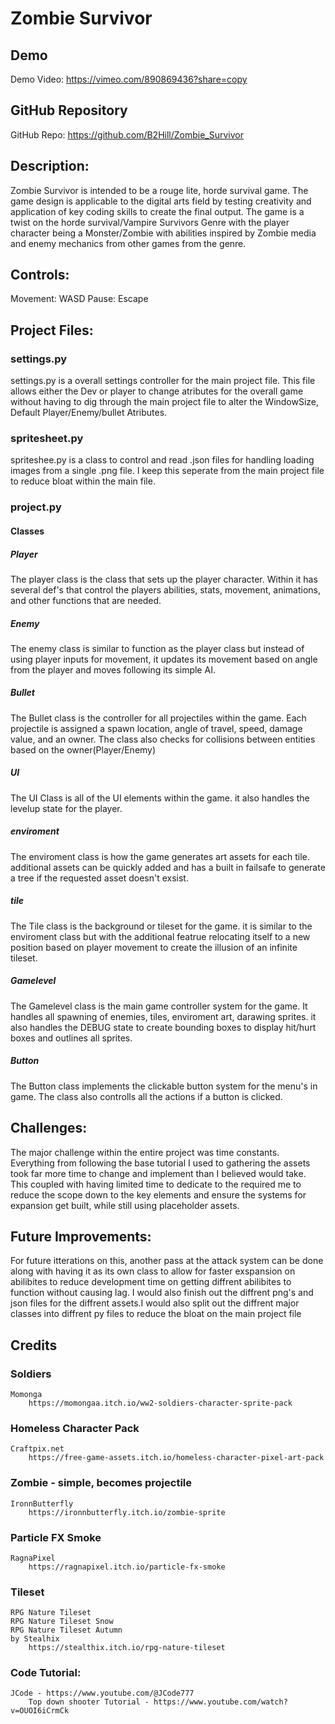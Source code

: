 # Zombie Survivor

## Demo
Demo Video: https://vimeo.com/890869436?share=copy

## GitHub Repository
GitHub Repo: https://github.com/B2Hill/Zombie_Survivor

## Description:
Zombie Survivor is intended to be a rouge lite, horde survival game. The game design is applicable to the digital arts field by testing creativity and application of key coding skills to create the final output. The game is a twist on the horde survival/Vampire Survivors Genre with the player character being a Monster/Zombie with abilities inspired by Zombie media and enemy mechanics from other games from the genre.

## Controls:
Movement: WASD
Pause: Escape

## Project Files:
### settings.py
settings.py is a overall settings controller for the main project file. This file allows either the Dev or player to change atributes for the overall game without having to dig through the main project file to alter the WindowSize, Default Player/Enemy/bullet Atributes.

### spritesheet.py
spriteshee.py is a class to control and read .json files for handling loading images from a single .png file. I keep this seperate from the main project file to reduce bloat within the main file.

### project.py
#### Classes
##### Player
The player class is the class that sets up the player character. Within it has several def's that control the players abilities, stats, movement, animations, and other functions that are needed.
##### Enemy
The enemy class is similar to function as the player class but instead of using player inputs for movement, it updates its movement based on angle from the player and moves following its simple AI.
##### Bullet
The Bullet class is the controller for all projectiles within the game. Each projectile is assigned a spawn location, angle of travel, speed, damage value, and an owner. The class also checks for collisions between entities based on the owner(Player/Enemy)
##### UI
The UI Class is all of the UI elements within the game. it also handles the levelup state for the player.
##### enviroment
The enviroment class is how the game generates art assets for each tile. additional assets can be quickly added and has a built in failsafe to generate a tree if the requested asset doesn't exsist.
##### tile
The Tile class is the background or tileset for the game. it is similar to the enviroment class but with the additional featrue relocating itself to a new position based on player movement to create the illusion of an infinite tileset.
##### Gamelevel
The Gamelevel class is the main game controller system for the game. It handles all spawning of enemies, tiles, enviroment art, darawing sprites. it also handles the DEBUG state to create bounding boxes to display hit/hurt boxes and outlines all sprites.
##### Button
The Button class implements the clickable button system for the menu's in game. The class also controlls all the actions if a button is clicked.

## Challenges:
The major challenge within the entire project was time constants. Everything from following the base tutorial I used to gathering the assets took far more time to change and implement than I believed would take. This coupled with having limited time to dedicate to the required me to reduce the scope down to the key elements and ensure the systems for expansion get built, while still using placeholder assets.
## Future Improvements:
For future itterations on this, another pass at the attack system can be done along with having it as its own class to allow for faster exspansion on abilibites to reduce development time on getting diffrent abilibites to function without causing lag. I would also finish out the diffrent png's and json files for the diffrent assets.I would also split out the diffrent major classes into diffrent py files to reduce the bloat on the main project file

## Credits
### Soldiers
    Momonga
        https://momongaa.itch.io/ww2-soldiers-character-sprite-pack

### Homeless Character Pack
    Craftpix.net
        https://free-game-assets.itch.io/homeless-character-pixel-art-pack
### Zombie - simple, becomes projectile
    IronnButterfly
        https://ironnbutterfly.itch.io/zombie-sprite
### Particle FX Smoke
    RagnaPixel
        https://ragnapixel.itch.io/particle-fx-smoke

### Tileset
    RPG Nature Tileset
    RPG Nature Tileset Snow
    RPG Nature Tileset Autumn
    by Stealhix
        https://stealthix.itch.io/rpg-nature-tileset


### Code Tutorial:
    JCode - https://www.youtube.com/@JCode777
        Top down shooter Tutorial - https://www.youtube.com/watch?v=OUOI6iCrmCk